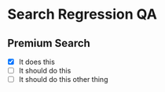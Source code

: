# Search Regression QA

## Premium Search

- [x] It does this
- [ ] It should do this
- [ ] It should do this other thing